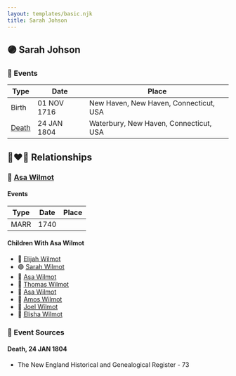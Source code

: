 ```yaml
---
layout: templates/basic.njk
title: Sarah Johson
---
```

## 🟣 Sarah Johson

### 📆 Events

Type | Date | Place
------ | ------ | ------
Birth | 01 NOV 1716 | New Haven, New Haven, Connecticut, USA
[Death](#event-1) | 24 JAN 1804 | Waterbury, New Haven, Connecticut, USA

## 👩‍❤️‍👨 Relationships

### 🔵 [Asa Wilmot](/people/1/15735504)

#### Events

Type | Date | Place
------ | ------ | ------
MARR | 1740 |
#### Children With Asa Wilmot
* 🔵 [Elijah Wilmot](/people/9/99050066)
* 🟣 [Sarah Wilmot](/people/3/33582066)
* 🔵 [Asa Wilmot](/people/4/47117298)
* 🔵 [Thomas Wilmot](/people/4/47695656)
* 🔵 [Asa Wilmot](/people/9/91393496)
* 🔵 [Amos Wilmot](/people/3/34677049)
* 🔵 [Joel Wilmot](/people/1/17310990)
* 🔵 [Elisha Wilmot](/people/2/21177328)
### 📰 Event Sources

#### <a id="event-1"></a> Death, 24 JAN 1804
* The New England Historical and Genealogical Register  - 73
